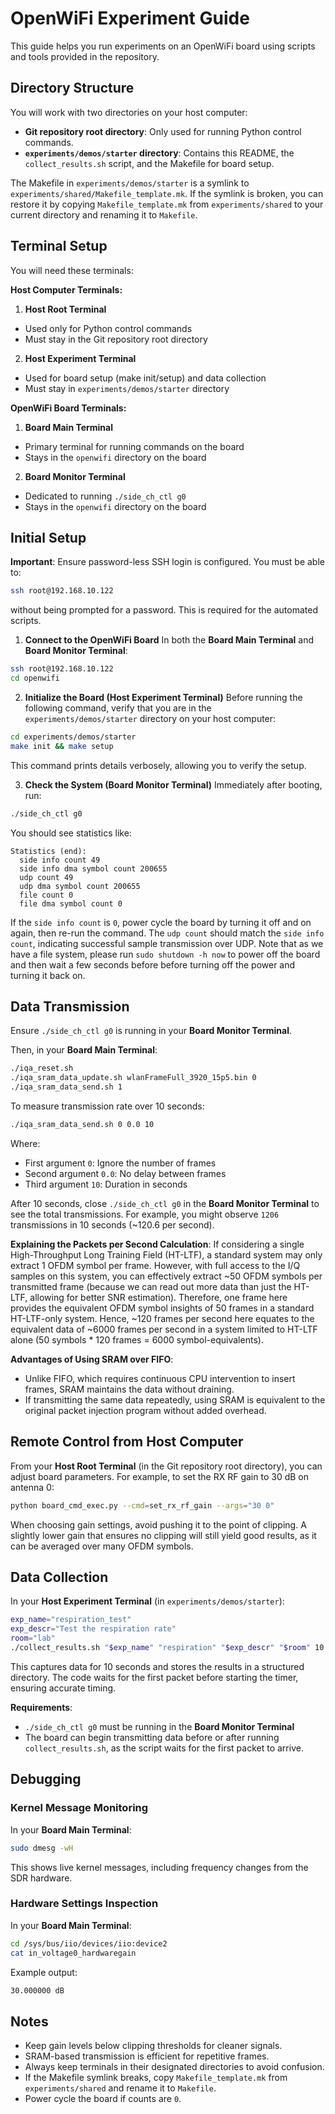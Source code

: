 # OpenWiFi Experiment Guide

This guide helps you run experiments on an OpenWiFi board using scripts and tools provided in the repository.

## Directory Structure

You will work with two directories on your host computer:

- **Git repository root directory**: Only used for running Python control commands.
- **`experiments/demos/starter` directory**: Contains this README, the `collect_results.sh` script, and the Makefile for board setup.

The Makefile in `experiments/demos/starter` is a symlink to `experiments/shared/Makefile_template.mk`. If the symlink is broken, you can restore it by copying `Makefile_template.mk` from `experiments/shared` to your current directory and renaming it to `Makefile`.

## Terminal Setup

You will need these terminals:

**Host Computer Terminals:**
1. **Host Root Terminal**
  - Used only for Python control commands
  - Must stay in the Git repository root directory

2. **Host Experiment Terminal**
  - Used for board setup (make init/setup) and data collection
  - Must stay in `experiments/demos/starter` directory

**OpenWiFi Board Terminals:**
1. **Board Main Terminal**
  - Primary terminal for running commands on the board
  - Stays in the `openwifi` directory on the board

2. **Board Monitor Terminal**
  - Dedicated to running `./side_ch_ctl g0`
  - Stays in the `openwifi` directory on the board

## Initial Setup

**Important**: Ensure password-less SSH login is configured. You must be able to:
```bash
ssh root@192.168.10.122
```
without being prompted for a password. This is required for the automated scripts.

1. **Connect to the OpenWiFi Board**
  In both the **Board Main Terminal** and **Board Monitor Terminal**:
  ```bash
  ssh root@192.168.10.122
  cd openwifi
  ```

2. **Initialize the Board (Host Experiment Terminal)**
  Before running the following command, verify that you are in the `experiments/demos/starter` directory on your host computer:
  ```bash
  cd experiments/demos/starter
  make init && make setup
  ```
  This command prints details verbosely, allowing you to verify the setup.

3. **Check the System (Board Monitor Terminal)**
  Immediately after booting, run:
  ```bash
  ./side_ch_ctl g0
  ```

  You should see statistics like:
  ```
  Statistics (end):
    side info count 49
    side info dma symbol count 200655
    udp count 49
    udp dma symbol count 200655
    file count 0
    file dma symbol count 0
  ```

  If the `side info count` is `0`, power cycle the board by turning it off and on again, then re-run the command. The `udp count` should match the `side info count`, indicating successful sample transmission over UDP. Note that as we have a file system, please run `sudo shutdown -h now` to power off the board and then wait a few seconds before before turning off the power and turning it back on.

## Data Transmission

Ensure `./side_ch_ctl g0` is running in your **Board Monitor Terminal**.

Then, in your **Board Main Terminal**:
```bash
./iqa_reset.sh
./iqa_sram_data_update.sh wlanFrameFull_3920_15p5.bin 0
./iqa_sram_data_send.sh 1
```

To measure transmission rate over 10 seconds:
```bash
./iqa_sram_data_send.sh 0 0.0 10
```
Where:
- First argument `0`: Ignore the number of frames
- Second argument `0.0`: No delay between frames
- Third argument `10`: Duration in seconds

After 10 seconds, close `./side_ch_ctl g0` in the **Board Monitor Terminal** to see the total transmissions. For example, you might observe `1206` transmissions in 10 seconds (~120.6 per second).

**Explaining the Packets per Second Calculation**:
If considering a single High-Throughput Long Training Field (HT-LTF), a standard system may only extract 1 OFDM symbol per frame. However, with full access to the I/Q samples on this system, you can effectively extract ~50 OFDM symbols per transmitted frame (because we can read out more data than just the HT-LTF, allowing for better SNR estimation). Therefore, one frame here provides the equivalent OFDM symbol insights of 50 frames in a standard HT-LTF-only system. Hence, ~120 frames per second here equates to the equivalent data of ~6000 frames per second in a system limited to HT-LTF alone (50 symbols * 120 frames = 6000 symbol-equivalents).

**Advantages of Using SRAM over FIFO**:
- Unlike FIFO, which requires continuous CPU intervention to insert frames, SRAM maintains the data without draining.
- If transmitting the same data repeatedly, using SRAM is equivalent to the original packet injection program without added overhead.

## Remote Control from Host Computer

From your **Host Root Terminal** (in the Git repository root directory), you can adjust board parameters. For example, to set the RX RF gain to 30 dB on antenna 0:
```bash
python board_cmd_exec.py --cmd=set_rx_rf_gain --args="30 0"
```

When choosing gain settings, avoid pushing it to the point of clipping. A slightly lower gain that ensures no clipping will still yield good results, as it can be averaged over many OFDM symbols.

## Data Collection

In your **Host Experiment Terminal** (in `experiments/demos/starter`):
```bash
exp_name="respiration_test"
exp_descr="Test the respiration rate"
room="lab"
./collect_results.sh "$exp_name" "respiration" "$exp_descr" "$room" 10
```

This captures data for 10 seconds and stores the results in a structured directory. The code waits for the first packet before starting the timer, ensuring accurate timing.

**Requirements**:
- `./side_ch_ctl g0` must be running in the **Board Monitor Terminal**
- The board can begin transmitting data before or after running `collect_results.sh`, as the script waits for the first packet to arrive.

## Debugging

### Kernel Message Monitoring
In your **Board Main Terminal**:
```bash
sudo dmesg -wH
```
This shows live kernel messages, including frequency changes from the SDR hardware.

### Hardware Settings Inspection
In your **Board Main Terminal**:
```bash
cd /sys/bus/iio/devices/iio:device2
cat in_voltage0_hardwaregain
```

Example output:
```bash
30.000000 dB
```

## Notes
- Keep gain levels below clipping thresholds for cleaner signals.
- SRAM-based transmission is efficient for repetitive frames.
- Always keep terminals in their designated directories to avoid confusion.
- If the Makefile symlink breaks, copy `Makefile_template.mk` from `experiments/shared` and rename it to `Makefile`.
- Power cycle the board if counts are `0`.
